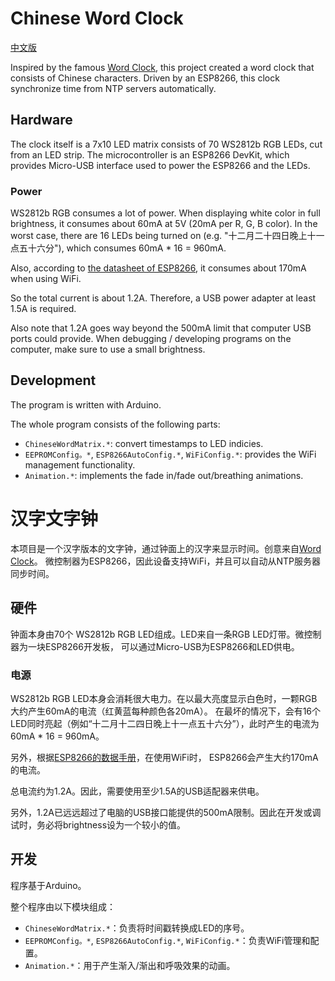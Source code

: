 Chinese Word Clock
======================

[中文版](#汉字文字钟)

Inspired by the famous [Word Clock](https://www.instructables.com/Wordclock/),
this project created a word clock that consists of Chinese characters.
Driven by an ESP8266, this clock synchronize time from NTP servers automatically.

## Hardware

The clock itself is a 7x10 LED matrix consists of 70 WS2812b RGB LEDs,
cut from an LED strip. The microcontroller is an ESP8266 DevKit,
which provides Micro-USB interface used to power the ESP8266 and the LEDs.

### Power

WS2812b RGB consumes a lot of power. When displaying white color in full brightness,
it consumes about 60mA at 5V (20mA per R, G, B color). 
In the worst case, there are 16 LEDs being turned on (e.g. "十二月二十四日晚上十一点五十六分"),
which consumes 60mA * 16 = 960mA. 

Also, according to [the datasheet of ESP8266](https://www.espressif.com/sites/default/files/documentation/0a-esp8266ex_datasheet_en.pdf), it consumes about 170mA when using WiFi.

So the total current is about 1.2A. Therefore, a USB power adapter at least 1.5A is required.

Also note that 1.2A goes way beyond the 500mA limit that computer USB ports could provide.
When debugging / developing programs on the computer, make sure to use a small brightness.



## Development

The program is written with Arduino. 

The whole program consists of the following parts:

- `ChineseWordMatrix.*`: convert timestamps to LED indicies.
- `EEPROMConfig。*`, `ESP8266AutoConfig.*`, `WiFiConfig.*`: provides the WiFi management functionality.
- `Animation.*`: implements the fade in/fade out/breathing animations.



汉字文字钟
============

本项目是一个汉字版本的文字钟，通过钟面上的汉字来显示时间。创意来自[Word Clock](https://www.instructables.com/Wordclock/)。
微控制器为ESP8266，因此设备支持WiFi，并且可以自动从NTP服务器同步时间。

## 硬件

钟面本身由70个 WS2812b RGB LED组成。LED来自一条RGB LED灯带。微控制器为一块ESP8266开发板，
可以通过Micro-USB为ESP8266和LED供电。

### 电源

WS2812b RGB LED本身会消耗很大电力。在以最大亮度显示白色时，一颗RGB大约产生60mA的电流（红黄蓝每种颜色各20mA）。
在最坏的情况下，会有16个LED同时亮起（例如“十二月十二四日晚上十一点五十六分”），此时产生的电流为 60mA * 16 = 960mA。

另外，根据[ESP8266的数据手册](https://www.espressif.com/sites/default/files/documentation/0a-esp8266ex_datasheet_en.pdf)，在使用WiFi时，
ESP8266会产生大约170mA的电流。

总电流约为1.2A。因此，需要使用至少1.5A的USB适配器来供电。

另外，1.2A已远远超过了电脑的USB接口能提供的500mA限制。因此在开发或调试时，务必将brightness设为一个较小的值。


## 开发

程序基于Arduino。

整个程序由以下模块组成：

- `ChineseWordMatrix.*`：负责将时间戳转换成LED的序号。
- `EEPROMConfig。*`, `ESP8266AutoConfig.*`, `WiFiConfig.*`：负责WiFi管理和配置。
- `Animation.*`：用于产生渐入/渐出和呼吸效果的动画。

